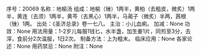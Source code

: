 序号：20069
名称：地榆汤
组成：地榆（锉）1两半，黄柏（去粗皮，微炙）1两半，黄连（去须）1两半，黄芩（去黑心）1两半，马蔺子（微炙）半两，茜根（锉）1两。
出处：《圣济总录》卷一七八。
主治：小儿血痢。
加减：None
功效：None
用法用量：1-2岁儿每服1钱匕，水半盏，加生姜1片，同煎至3分，去滓，食前分2次温服，1日2次。
制备方法：上为粗末。
临床应用：None
各家论述：None
用药禁忌：None
附注：None
